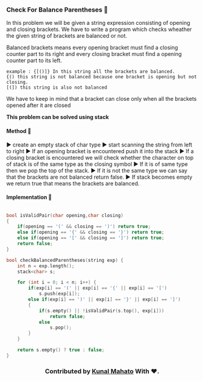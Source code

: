 ### Check For Balance Parentheses 🙇

In this problem we will be given a string expression consisting of opening and closing brackets. We have to write a program which checks wheather the given string of brackets are balanced or not.

Balanced brackets means every opening bracket must find a closing counter part to its right and every closing bracket must find a opening counter part to its left.
```
example : {[()]} In this string all the brackets are balanced.
{() this string is not balanced because one bracket is opening but not closing.
[(]) this string is also not balanced 
```

We have to keep in mind that a bracket can close only when all the brackets opened after it are closed

**This problem can be solved using stack**

#### Method 🤔
▶️ create an empty stack of char type
▶️ start scanning the string from left to right
▶️ If an opening bracket is encountered push it into the stack
▶️ If a closing bracket is encountered we will check whether the character on top of stack is of the same type as the closing symbol 
▶️ If it is of same type then we pop the top of the stack.
▶️ If it is not the same type we can say that the brackets are not balanced return false.
▶️ If stack becomes empty we return true that means the brackets are balanced.

#### Implementation 🔰

```c++

bool isValidPair(char opening,char closing)
{
	if(opening == '(' && closing == ')') return true;
	else if(opening == '{' && closing == '}') return true;
	else if(opening == '[' && closing == ']') return true;
	return false;
}

bool checkBalancedParentheses(string exp) {
    int n = exp.length();
    stack<char> s;

    for (int i = 0; i < n; i++) {
        if(exp[i] == '(' || exp[i] == '{' || exp[i] == '[')
            s.push(exp[i]);
        else if(exp[i] == ')' || exp[i] == '}' || exp[i] == ']')
		{
            if(s.empty() || !isValidPair(s.top(), exp[i]))
                return false;
            else 
                s.pop();
        }
    }    

    return s.empty() ? true : false;  
}
```

<h3 align="center"> Contributed by <a href="https://github.com/KunalMahato11">Kunal Mahato</a> With ❤️.</h3>
